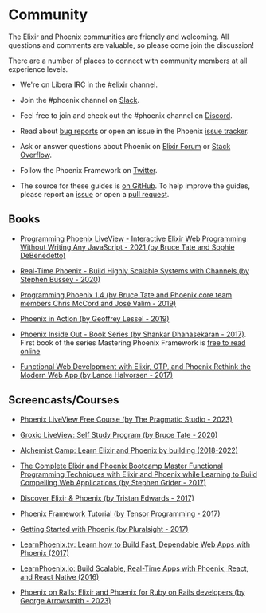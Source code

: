 # Community

The Elixir and Phoenix communities are friendly and welcoming. All questions and comments are valuable, so please come join the discussion!

There are a number of places to connect with community members at all experience levels.

  * We're on Libera IRC in the [\#elixir](https://web.libera.chat/?channels=#elixir) channel.

  * Join the #phoenix channel on [Slack](https://elixir-lang.slack.com).

  * Feel free to join and check out the #phoenix channel on [Discord](https://discord.gg/elixir).

  * Read about [bug reports](https://github.com/phoenixframework/phoenix/blob/main/CONTRIBUTING.md#bug-reports) or open an issue in the Phoenix [issue tracker](https://github.com/phoenixframework/phoenix/issues).

  * Ask or answer questions about Phoenix on [Elixir Forum](https://elixirforum.com/c/phoenix-forum) or [Stack Overflow](https://stackoverflow.com/questions/tagged/phoenix-framework).

  * Follow the Phoenix Framework on [Twitter](https://twitter.com/elixirphoenix).

  * The source for these guides is [on GitHub](https://github.com/phoenixframework/phoenix/tree/main/guides). To help improve the guides, please report an [issue](https://github.com/phoenixframework/phoenix/issues) or open a [pull request](https://github.com/phoenixframework/phoenix/pulls).

## Books

  * [Programming Phoenix LiveView - Interactive Elixir Web Programming Without Writing Any JavaScript - 2021 (by Bruce Tate and Sophie DeBenedetto)](https://pragprog.com/titles/liveview/programming-phoenix-liveview/)

  * [Real-Time Phoenix - Build Highly Scalable Systems with Channels (by Stephen Bussey - 2020)](https://pragprog.com/titles/sbsockets/real-time-phoenix/)

  * [Programming Phoenix 1.4 (by Bruce Tate and Phoenix core team members Chris McCord and José Valim - 2019)](https://pragprog.com/titles/phoenix14/programming-phoenix-1-4/)

  * [Phoenix in Action (by Geoffrey Lessel - 2019)](https://manning.com/books/phoenix-in-action)

  * [Phoenix Inside Out - Book Series (by Shankar Dhanasekaran - 2017)](https://shankardevy.com/phoenix-book/). First book of the series Mastering Phoenix Framework is [free to read online](https://shankardevy.com/phoenix-inside-out-mpf/)

  * [Functional Web Development with Elixir, OTP, and Phoenix Rethink the Modern Web App (by Lance Halvorsen - 2017)](https://pragprog.com/titles/lhelph/functional-web-development-with-elixir-otp-and-phoenix/)

## Screencasts/Courses

  * [Phoenix LiveView Free Course (by The Pragmatic Studio - 2023)](https://pragmaticstudio.com/courses/phoenix-liveview)

  * [Groxio LiveView: Self Study Program (by Bruce Tate - 2020)](https://grox.io/language/liveview/course)

  * [Alchemist Camp: Learn Elixir and Phoenix by building (2018-2022)](https://alchemist.camp/episodes)

  * [The Complete Elixir and Phoenix Bootcamp Master Functional Programming Techniques with Elixir and Phoenix while Learning to Build Compelling Web Applications (by Stephen Grider - 2017)](https://www.udemy.com/the-complete-elixir-and-phoenix-bootcamp-and-tutorial/)

  * [Discover Elixir & Phoenix (by Tristan Edwards - 2017)](https://www.ludu.co/course/discover-elixir-phoenix)

  * [Phoenix Framework Tutorial (by Tensor Programming - 2017)](https://www.youtube.com/watch?v=irDC1nWKhZ8&index=6&list=PLJbE2Yu2zumAgKjSPyFtvYjP5LqgzafQq)

  * [Getting Started with Phoenix (by Pluralsight - 2017)](https://www.pluralsight.com/courses/phoenix-getting-started)

  * [LearnPhoenix.tv: Learn how to Build Fast, Dependable Web Apps with Phoenix (2017)](https://www.learnphoenix.tv/)

  * [LearnPhoenix.io: Build Scalable, Real-Time Apps with Phoenix, React, and React Native (2016)](https://www.learnphoenix.io/)

  * [Phoenix on Rails: Elixir and Phoenix for Ruby on Rails developers (by George Arrowsmith - 2023)](https://phoenixonrails.com)
